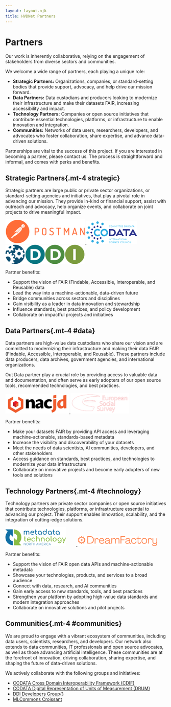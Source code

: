```yaml
---
layout: layout.njk
title: HVDNet Partners
---
```


# Partners

Our work is inherently collaborative, relying on the engagement of stakeholders from diverse sectors and communities. 

We welcome a wide range of partners, each playing a unique role:

- **Strategic Partners:** Organizations, companies, or standard-setting bodies that provide support, advocacy, and help drive our mission forward.
- **Data Partners:** Data custodians and producers looking to modernize their infrastructure and make their datasets FAIR, increasing accessibility and impact.
- **Technology Partners:** Companies or open source initiatives that contribute essential technologies, platforms, or infrastructure to enable innovation and integration.
- **Communities:** Networks of data users, researchers, developers, and advocates who foster collaboration, share expertise, and advance data-driven solutions.

Partnerships are vital to the success of this project. If you are interested in becoming a partner, please contact us. The process is straightforward and informal, and comes with perks and benefits.

## Strategic Partners{.mt-4 strategic}

Strategic partners are large public or private sector organizations, or standard-setting agencies and initiatives, that play a pivotal role in advancing our mission. They provide in-kind or financial support, assist with outreach and advocacy, help organize events, and collaborate on joint projects to drive meaningful impact.

<div class="d-flex align-items-center gap-3 mb-4">
    <a href="https://www.postman.com" target="_blank" rel="noopener">
        <img src="/img/postman_logo.png" alt="Postman" width="250"  class="me-4">
    </a>
    <a href="https://www.codata.org" target="_blank" rel="noopener">
        <img src="/img/codata_logo.png" alt="CODATA" height="70" class="me-4">
    </a>
    <a href="https://www.ddialliance.org" target="_blank" rel="noopener">
        <img src="/img/ddi_logo.png" alt="DDI Alliance" height="60"  class="me-4">
    </a>
</div>

Partner benefits:
- Support the vision of FAIR (Findable, Accessible, Interoperable, and Reusable) data
- Lead the way into a machine-actionable, data-driven future
- Bridge communities across sectors and disciplines
- Gain visibility as a leader in data innovation and stewardship
- Influence standards, best practices, and policy development
- Collaborate on impactful projects and initiatives

## Data Partners{.mt-4 #data}

Data partners are high-value data custodians who share our vision and are committed to modernizing their infrastructure and making their data FAIR (Findable, Accessible, Interoperable, and Reusable). These partners include data producers, data archives, government agencies, and international organizations. 

Out Data partner play a crucial role by providing access to valuable data and documentation, and often serve as early adopters of our open source tools, recommended technologies, and best practices.

<div class="d-flex align-items-center gap-3 mb-4">
    <a href="https://www.icpsr.umich.edu/web/pages/NACJD/index.html" target="_blank" rel="noopener">
        <img src="/img/nacjd_logo_bordered.png" alt="NACJD" height="60">
    </a>
    <a href="https://www.europeansocialsurvey.org" target="_blank" rel="noopener">
        <img src="/img/ess_logo_white.png" alt="European Social Survey" height="65">
    </a>
</div>

Partner benefits:
- Make your datasets FAIR by providing API access and leveraging machine-actionable, standards-based metadata
- Increase the visibility and discoverability of your datasets
- Meet the needs of data scientists, AI communities, developers, and other stakeholders
- Access guidance on standards, best practices, and technologies to modernize your data infrastructure
- Collaborate on innovative projects and become early adopters of new tools and solutions

## Technology Partners{.mt-4 #technology}

Technology partners are private sector companies or open source initiatives that contribute technologies, platforms, or infrastructure essential to advancing our project. Their support enables innovation, scalability, and the integration of cutting-edge solutions.

<div class="d-flex align-items-center gap-3 mb-4">
    <a href="https://www.mtna.us" target="_blank" rel="noopener">
        <img src="/img/mtna_logo.png" alt="MTNA" height="60" style="margin-right: 2rem;">
    </a>
    <a href="https://www.dreamfactory.com/" target="_blank" rel="noopener">
        <img src="/img/dreamfactory_logo_orange.png" alt="Dreamfactory" width="250">
    </a>
</div>

Partner benefits:
- Support the vision of FAIR open data APIs and machine-actionable metadata
- Showcase your technologies, products, and services to a broad audience
- Connect with data, research, and AI communities
- Gain early access to new standards, tools, and best practices
- Strengthen your platform by adopting high-value data standards and modern integration approaches
- Collaborate on innovative solutions and pilot projects

## Communities{.mt-4 #communities}

We are proud to engage with a vibrant ecosystem of communities, including data users, scientists, researchers, and developers. Our network also extends to data communities, IT professionals and open source advocates, as well as those advancing artificial intelligence. These communities are at the forefront of innovation, driving collaboration, sharing expertise, and shaping the future of data-driven solutions.

We actively collaborate with the following groups and initiatives:
- [CODATA Cross Domain Interoperability Framework (CDIF)](https://cdif.codata.org/)
- [CODATA Digital Representation of Units of Measurement (DRUM)](https://cdif.codata.org/)
- [DDI Developers Group](https://groups.google.com/g/ddi-developers){}
- [MLCommons Croissant](https://mlcommons.org/working-groups/data/croissant/)
